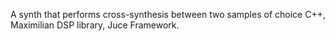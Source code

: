 A synth that performs cross-synthesis between two samples of choice
C++, Maximilian DSP library, Juce Framework.


